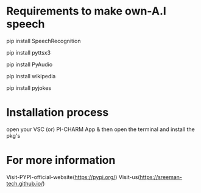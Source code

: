 # Requirements to make own-A.I speech

pip install SpeechRecognition

pip install pyttsx3

pip install PyAudio

pip install wikipedia

pip install pyjokes

# Installation process
open your VSC (or) PI-CHARM App & 
then open the terminal and install the pkg's

# For more information

Visit-PYPI-official-website(https://pypi.org/)
Visit-us(https://sreeman-tech.github.io/)